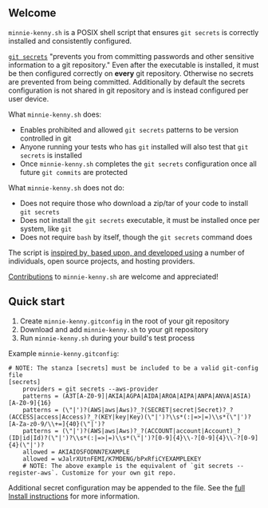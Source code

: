 ## Welcome

`minnie-kenny.sh` is a POSIX shell script that ensures `git secrets` is correctly installed and consistently configured.

[`git secrets`](https://github.com/awslabs/git-secrets#readme) "prevents you from committing passwords and other
sensitive information to a git repository." Even after the executable is installed, it must be then configured correctly
on **every** git repository. Otherwise no secrets are prevented from being committed. Additionally by default the
secrets configuration is not shared in git repository and is instead configured per user device.

What `minnie-kenny.sh` does:

- Enables prohibited and allowed `git secrets` patterns to be version controlled in git
- Anyone running your tests who has `git` installed will also test that `git secrets` is installed
- Once `minnie-kenny.sh` completes the `git secrets` configuration once all future `git commits` are protected

What `minnie-kenny.sh` does not do:

- Does not require those who download a zip/tar of your code to install `git secrets`
- Does not install the `git secrets` executable, it must be installed once per system, like `git`
- Does not require `bash` by itself, though the `git secrets` command does

The script is [inspired by, based upon, and developed using](Acknowledgments/) a number of individuals, open source
projects, and hosting providers.

[Contributions](Contributing/) to `minnie-kenny.sh` are welcome and appreciated!

## Quick start

1. Create `minnie-kenny.gitconfig` in the root of your git repository
2. Download and add `minnie-kenny.sh` to your git repository
3. Run `minnie-kenny.sh` during your build's test process

Example `minnie-kenny.gitconfig`:

```gitconfig
# NOTE: The stanza [secrets] must be included to be a valid git-config file
[secrets]
    providers = git secrets --aws-provider
    patterns = (A3T[A-Z0-9]|AKIA|AGPA|AIDA|AROA|AIPA|ANPA|ANVA|ASIA)[A-Z0-9]{16}
    patterns = (\"|')?(AWS|aws|Aws)?_?(SECRET|secret|Secret)?_?(ACCESS|access|Access)?_?(KEY|key|Key)(\"|')?\\s*(:|=>|=)\\s*(\"|')?[A-Za-z0-9/\\+=]{40}(\"|')?
    patterns = (\"|')?(AWS|aws|Aws)?_?(ACCOUNT|account|Account)_?(ID|id|Id)?(\"|')?\\s*(:|=>|=)\\s*(\"|')?[0-9]{4}\\-?[0-9]{4}\\-?[0-9]{4}(\"|')?
    allowed = AKIAIOSFODNN7EXAMPLE
    allowed = wJalrXUtnFEMI/K7MDENG/bPxRfiCYEXAMPLEKEY
    # NOTE: The above example is the equivalent of `git secrets --register-aws`. Customize for your own git repo.
```

Additional secret configuration may be appended to the file. See the [full Install instructions](Install/) for more
information.
